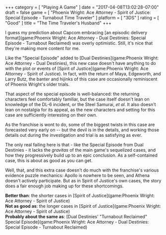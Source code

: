 +++
category = [ "Playing A Game" ]
date = "2017-04-08T13:02:28-07:00"
draft = false
game = [ "Phoenix Wright: Ace Attorney - Spirit of Justice: Special Episode - Turnabout Time Traveler" ]
platform = [ "3DS" ]
rating = [ "Good" ]
title = "The Time Traveler's Husband"
+++

I guess my prediction about Capcom embracing [an episodic delivery format](game:Phoenix Wright: Ace Attorney - Dual Destinies: Special Episode - Turnabout Reclaimed) was overly optimistic.  Still, it's nice that they're making more content for me.

Like the "Special Episode" added to [Dual Destinies](game:Phoenix Wright: Ace Attorney - Dual Destinies), this new case doesn't have anything to do with the plot or events of [Spirit of Justice](game:Phoenix Wright: Ace Attorney - Spirit of Justice).  In fact, with the return of Maya, Edgeworth, and Larry Butz, the banter and hijinks of this case are occasionally reminiscent of Phoenix Wright's older trials.

That aspect of the special episode is well-balanced: the returning characters feel comfortably familiar, but the case itself doesn't lean on knowledge of the DL-6 incident, or the Steel Samurai, <i>et al</i>.  It also doesn't lean on nostalgia for its appeal, as the new characters and setting for this case are sufficiently interesting on their own.

As the franchise is wont to do, some of the biggest twists in this case are forecasted very early on -- but the devil is in the details, and working those details out during the investigation and trial is as satisfying as ever.

The only real failing here is that - like the Special Episode from Dual Destinies - it lacks the <i>gravitas</i> of the main game's sequelized cases, and how they progressively build up to an epic conclusion.  As a self-contained case, this is about as good as you can get.

Well, that, and this extra case doesn't do much with the franchise's various evidence puzzle mechanics: Apollo is nowhere to be seen, and Athena doesn't actively participate.  But as in Spirit of Justice's own cases, the story does a fair enough job making up for these shortcomings.

<b>Better than</b>: the shorter cases in [Spirit of Justice](game:Phoenix Wright: Ace Attorney - Spirit of Justice)  
<b>Not as good as</b>: the longer cases in [Spirit of Justice](game:Phoenix Wright: Ace Attorney - Spirit of Justice)  
<b>Probably about the same as</b>: [Dual Destinies' "Turnabout Reclaimed" Special Episode](game:Phoenix Wright: Ace Attorney - Dual Destinies: Special Episode - Turnabout Reclaimed)
